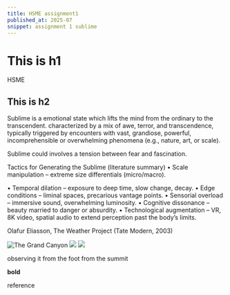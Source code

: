 ```yaml
---
title: HSME assignment1
published_at: 2025-07
snippet: assignment 1 sublime
---
```


# This is h1

HSME

## This is h2

Sublime is a emotional state which lifts the mind from the ordinary to the transcendent. characterized by a mix of awe, terror, and transcendence, typically triggered by encounters with vast, grandiose, powerful, incomprehensible or overwhelming phenomena (e.g., nature, art, or scale).

Sublime could involves a tension between fear and fascination.

Tactics for Generating the Sublime (literature summary)
• Scale manipulation – extreme size differentials (micro/macro).

• Temporal dilation – exposure to deep time, slow change, decay.
• Edge conditions – liminal spaces, precarious vantage points.
• Sensorial overload – immersive sound, overwhelming luminosity.
• Cognitive dissonance – beauty married to danger or absurdity.
• Technological augmentation – VR, 8K video, spatial audio to extend perception past the body’s limits.

Olafur Eliasson, The Weather Project (Tate Modern, 2003)

![The Grand Canyon](hsme/1gc.jpg)
![](hsme/1gc.jpeg)
![](hsme/1gc.jpg)

observing it from the foot
from the summit

**bold**

reference
